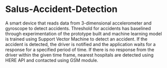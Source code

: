 # Salus-Accident-Detection
A smart device that reads data from 3-dimensional accelerometer and gyroscope to detect accidents. Threshold for accidents has baselined through experimentation of the prototype built and machine learning model is trained using Support Vector Machine to detect an accident. If the accident is detected, the driver is notified and the application waits for a response for a specified period of time. If there is no response from the driver within the given time frame, nearest hospitals are detected using HERE API and contacted using GSM module.
